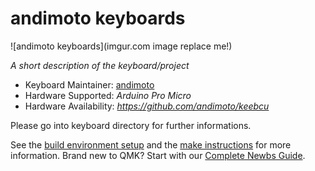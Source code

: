 # andimoto keyboards

![andimoto keyboards](imgur.com image replace me!)

*A short description of the keyboard/project*

* Keyboard Maintainer: [andimoto](https://github.com/andimoto/qmk_firmware/tree/andimoto/andimoto-7583-promicro-new/keyboards/andimoto)
* Hardware Supported: *Arduino Pro Micro*
* Hardware Availability: *https://github.com/andimoto/keebcu*

Please go into keyboard directory for further informations.

See the [build environment setup](https://docs.qmk.fm/#/getting_started_build_tools) and the [make instructions](https://docs.qmk.fm/#/getting_started_make_guide) for more information. Brand new to QMK? Start with our [Complete Newbs Guide](https://docs.qmk.fm/#/newbs).
